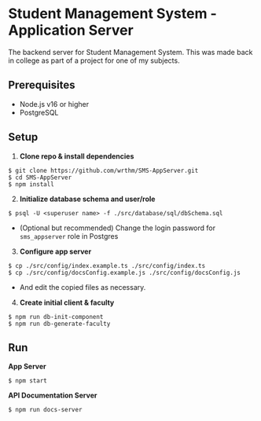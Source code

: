 # Student Management System - Application Server
The backend server for Student Management System. This was made back in college as part of a project for one of my subjects.

## Prerequisites
- Node.js v16 or higher
- PostgreSQL

## Setup
1. **Clone repo & install dependencies**

```shell
$ git clone https://github.com/wrthm/SMS-AppServer.git
$ cd SMS-AppServer
$ npm install
```

2. **Initialize database schema and user/role**

```shell
$ psql -U <superuser name> -f ./src/database/sql/dbSchema.sql
```

- (Optional but recommended) Change the login password for `sms_appserver` role in Postgres

3. **Configure app server**

```shell
$ cp ./src/config/index.example.ts ./src/config/index.ts
$ cp ./src/config/docsConfig.example.js ./src/config/docsConfig.js
```
- And edit the copied files as necessary.

4. **Create initial client & faculty**

```shell
$ npm run db-init-component
$ npm run db-generate-faculty
```

## Run
**App Server**

```shell
$ npm start
```

**API Documentation Server**

```shell
$ npm run docs-server
```